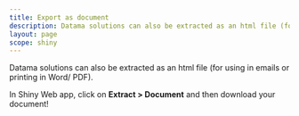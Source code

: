 ```yaml
---
title: Export as document
description: Datama solutions can also be extracted as an html file (for using in emails or printing in Word/ PDF).
layout: page
scope: shiny
---
```


Datama solutions can also be extracted as an html file (for using in emails or printing in Word/ PDF).

In Shiny Web app, click on **Extract > Document** and then download your document!
